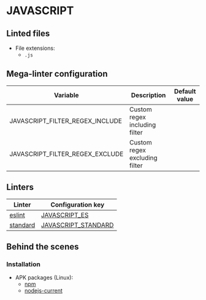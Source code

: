 <!-- markdownlint-disable MD033 MD041 -->
<!-- Generated by .automation/build.py, please do not update manually -->
# JAVASCRIPT

## Linted files

- File extensions:
  - `.js`

## Mega-linter configuration

| Variable | Description | Default value |
| ----------------- | -------------- | -------------- |
| JAVASCRIPT_FILTER_REGEX_INCLUDE | Custom regex including filter |  |
| JAVASCRIPT_FILTER_REGEX_EXCLUDE | Custom regex excluding filter |  |

## Linters

| Linter | Configuration key |
| ------ | ----------------- |
| [eslint](https://github.com/nvuillam/mega-linter/tree/master/docs/descriptors/javascript_eslint.md#readme) | [JAVASCRIPT_ES](https://github.com/nvuillam/mega-linter/tree/master/docs/descriptors/javascript_eslint.md#readme) |
| [standard](https://github.com/nvuillam/mega-linter/tree/master/docs/descriptors/javascript_standard.md#readme) | [JAVASCRIPT_STANDARD](https://github.com/nvuillam/mega-linter/tree/master/docs/descriptors/javascript_standard.md#readme) |

## Behind the scenes

### Installation

- APK packages (Linux):
  - [npm](https://pkgs.alpinelinux.org/packages?branch=edge&name=npm)
  - [nodejs-current](https://pkgs.alpinelinux.org/packages?branch=edge&name=nodejs-current)
